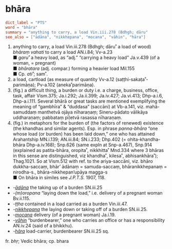 # bhāra

``` toml
dict_label = "PTS"
word = "bhāra"
summary = "anything to carry, a load Vin.iii.278 (Bdhgh; dāru"
see_also = ["ādāna", "nikkhepana", "mocana", "vāhin", "hāra"]
```

1. anything to carry, a load Vin.iii.278 (Bdhgh; dāru˚ a load of wood) *bhāraṃ vahati* to carry a load AN.i.84; Vv\-a.23  
   ■ *garu˚* a heavy load, as “adj.” “carrying a heavy load” Ja.v.439 (of a woman, = pregnant)  
   ■ *bhāratara* (adj. compar.) forming a heavier load Mil.155  
   ■ Cp. *ati˚*; sam˚.
2. a load, cartload (as measure of quantity Vv\-a.12 (saṭṭhi\-sakaṭa˚\-parimāṇa); Pv\-a.102 (aneka˚parimāṇa).
3. (fig.) a difficult thing, a burden or duty i.e. a charge, business, office, task, affair Vism.375; Ja.i.292; Ja.ii.399; Ja.iv.427; Ja.vi.413; Dhp\-a.i.6, Dhp\-a.i.111. Several bhārā or great tasks are mentioned exemplifying the meaning of “gambhīra” & “duddasa” (saccāni) at Vb\-a.141, viz. mahā\-samuddaṃ manthetvā ojāya nīharaṇaṃ; Sineru\-pādato vālikāya uddharaṇaṃ; pabbataṃ pīḷetvā rasassa nīharaṇaṃ.
4. (fig.) in metaphors for the burden of (the factors of renewed) existence (the khandhas and similar agents). Esp. in phrase *panna\-bhāra* “one whose load (or burden) has been laid down,” one who has attained Arahantship MN.i.139; AN.iii.84; SN.i.233; Dhp.402 (= ohita\-khandha\-bhāra Dhp\-a.iv.168); Snp.626 (same expln at Snp\-a.467), Snp.914 (explained as patita\-bhāra, oropita˚, nikkhitta˚ Mnd.334 where 3 bhāras in this sense are distinguished, viz khandha˚, kilesa˚, abhisankhāra˚); Thag.1021. So at Vism.512 with ref. to the ariya\-saccāni, viz. bhāro dukkha\-saccaṃ, bhār’ ādānaṃ = samuda\-saccaṃ, bhāranikkhepanaṃ = nirodha\-s., bhāra\-nikkhepan’upāya magga\-s  
   ■ On bhāra in similes see *J.P.T.S.* 1907, 118.

* *\-[ādāna](ādāna.md)* the taking up of a burden SN.iii.25
* *\-(m)oropana* “laying down the load,” i.e. delivery of a pregnant woman Bv.ii.115.
* *\-ṭṭha* contained in a load carried as a burden Vin.iii.47.
* *\-[nikkhepana](nikkhepana.md)* the laying down or taking off of a burden SN.iii.25.
* *\-[mocana](mocana.md)* delivery (of a pregnant woman) Ja.i.19.
* *\-[vāhin](vāhin.md)* “burdenbearer,” one who carries an office or has a responsibility AN.iv.24 (said of a bhikkhu).
* *\-[hāra](hāra.md)* load\-carrier, burdenbearer SN.iii.25 sq.

fr. *bhṛ*; Vedic bhāra; cp. bhara

